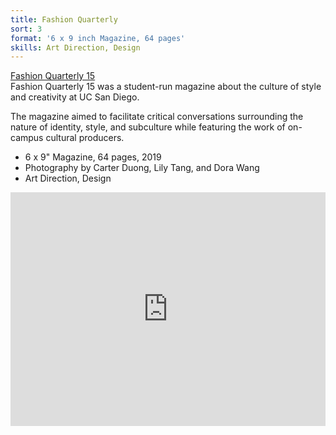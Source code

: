 ```yaml
---
title: Fashion Quarterly
sort: 3
format: '6 x 9 inch Magazine, 64 pages'
skills: Art Direction, Design
---
```

<div class="info-container">
<div class="info">
<a class="name clickable" href="https://drive.google.com/file/d/1RH-8dUJauF5vX_2Ge1ht_EuShS1039Dg/view?usp=sharing" target="_blank">
Fashion Quarterly 15
</a>
<div>
Fashion Quarterly 15 was a student-run magazine about the culture of style and creativity at UC San Diego.

The magazine aimed to facilitate critical conversations surrounding the nature of identity, style, and subculture while featuring the work of on-campus cultural producers.

- 6 x 9" Magazine, 64 pages, 2019
- Photography by Carter Duong, Lily Tang, and Dora Wang
- Art Direction, Design
</div>
</div>
</div>

<div class="image-container">

<div class="image-100w" style="padding:74.24% 0 0 0;position:relative;"><iframe src="https://player.vimeo.com/video/450015772?background=1&autoplay=1&loop=1&title=0&byline=0&portrait=0" style="position:absolute;top:0;left:0;width:100%;height:100%;" frameborder="0" allow="autoplay; fullscreen" allowfullscreen></iframe></div><script src="https://player.vimeo.com/api/player.js"></script>

<dynamic-image filename="fq-6.jpg" class="image-50w image-1"></dynamic-image>
<dynamic-image filename="fq-6.5.jpg" class="image-50w image-2"></dynamic-image>
<dynamic-image filename="fq-7.jpg" class="image-50w image-1"></dynamic-image>
<dynamic-image filename="fq-7.5.jpg" class="image-50w image-2"></dynamic-image>

<dynamic-image filename="fq-8.jpg" class="image-50w image-1"></dynamic-image>
<dynamic-image filename="fq-9.jpg" class="image-50w image-2"></dynamic-image>
<dynamic-image filename="fq-11.jpg" class="image-50w image-1"></dynamic-image>
<dynamic-image filename="fq-12.jpg" class="image-50w image-2"></dynamic-image>
</div>
